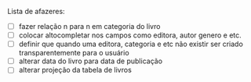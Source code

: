 Lista de afazeres:

-[ ] fazer relação n para n em categoria do livro
-[ ] colocar altocompletar nos campos como editora, autor genero e etc.
-[ ] definir que quando uma editora, categoria e etc não existir ser criado transparentemente para o usuário
-[ ] alterar data do livro para data de publicação
-[ ] alterar projeção da tabela de livros
